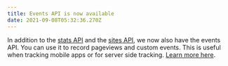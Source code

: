 ```yaml
---
title: Events API is now available
date: 2021-09-08T05:32:36.270Z
---
```

In addition to the [stats API](https://plausible.io/docs/stats-api) and the [sites API](https://plausible.io/docs/sites-api), we now also have the events API. You can use it to record pageviews and custom events. This is useful when tracking mobile apps or for server side tracking. [Learn more here](https://plausible.io/docs/events-api).
